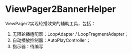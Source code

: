 # ViewPager2BannerHelper
ViewPager2实现轮播效果的辅助工具，包括：

1. 无限轮播适配器：LoopAdapter / LoopFragmentAdapter；
2. 自动播放控制器：AutoPlayController；
3. 指示器：待编写